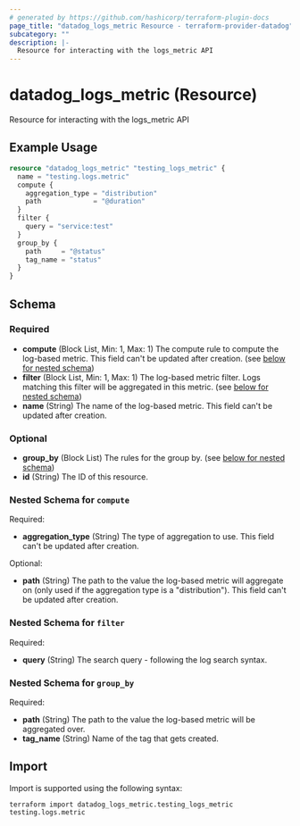 ```yaml
---
# generated by https://github.com/hashicorp/terraform-plugin-docs
page_title: "datadog_logs_metric Resource - terraform-provider-datadog"
subcategory: ""
description: |-
  Resource for interacting with the logs_metric API
---
```


# datadog_logs_metric (Resource)

Resource for interacting with the logs_metric API

## Example Usage

```terraform
resource "datadog_logs_metric" "testing_logs_metric" {
  name = "testing.logs.metric"
  compute {
    aggregation_type = "distribution"
    path             = "@duration"
  }
  filter {
    query = "service:test"
  }
  group_by {
    path     = "@status"
    tag_name = "status"
  }
}
```

<!-- schema generated by tfplugindocs -->
## Schema

### Required

- **compute** (Block List, Min: 1, Max: 1) The compute rule to compute the log-based metric. This field can't be updated after creation. (see [below for nested schema](#nestedblock--compute))
- **filter** (Block List, Min: 1, Max: 1) The log-based metric filter. Logs matching this filter will be aggregated in this metric. (see [below for nested schema](#nestedblock--filter))
- **name** (String) The name of the log-based metric. This field can't be updated after creation.

### Optional

- **group_by** (Block List) The rules for the group by. (see [below for nested schema](#nestedblock--group_by))
- **id** (String) The ID of this resource.

<a id="nestedblock--compute"></a>
### Nested Schema for `compute`

Required:

- **aggregation_type** (String) The type of aggregation to use. This field can't be updated after creation.

Optional:

- **path** (String) The path to the value the log-based metric will aggregate on (only used if the aggregation type is a "distribution"). This field can't be updated after creation.


<a id="nestedblock--filter"></a>
### Nested Schema for `filter`

Required:

- **query** (String) The search query - following the log search syntax.


<a id="nestedblock--group_by"></a>
### Nested Schema for `group_by`

Required:

- **path** (String) The path to the value the log-based metric will be aggregated over.
- **tag_name** (String) Name of the tag that gets created.

## Import

Import is supported using the following syntax:

```shell
terraform import datadog_logs_metric.testing_logs_metric testing.logs.metric
```
